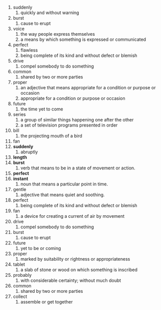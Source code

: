1. suddenly
	1. quickly and without warning
2. burst
	1. cause to erupt
3. voice
	1. the way people express themselves
	2. a means by which something is expressed or communicated
4. perfect
	1. flawless
	2. being complete of its kind and without defect or blemish
5. drive
	1. compel somebody to do something
6. common
	1. shared by two or more parties
7. proper
	1. an adjective that means appropriate for a condition or purpose or occasion
	2. appropriate for a condition or purpose or occasion
8. future
	1. the time yet to come
9. series
	1. a group of similar things happening one after the other
	2. a set of television programs presented in order
10. bill
	1. the projecting mouth of a bird
11. fan
12. **suddenly**
	1. abruptly
13. **length**
14. **burst**
	1. verb that means to be in a state of movement or action.
15. **perfect**
16. **instant**
	1. noun that means a particular point in time.
17. gentle
	1. adjective that means quiet and soothing.
18. perfect
	1. being complete of its kind and without defect or blemish
19. fan
	1. a device for creating a current of air by movement
20. drive
	1. compel somebody to do something
21. burst
	1. cause to erupt
22. future
	1. yet to be or coming
23. proper
	1. marked by suitability or rightness or appropriateness
24. tablet
	1. a slab of stone or wood on which something is inscribed
25. probably
	1. with considerable certainty; without much doubt
26. common
	1. shared by two or more parties
27. collect
	1. assemble or get together